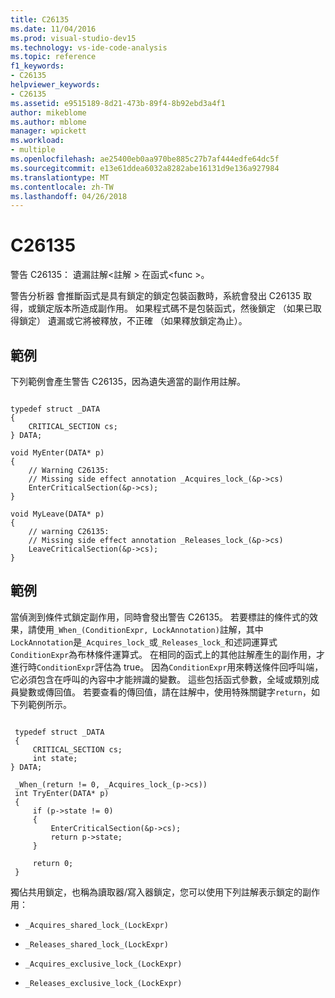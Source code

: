 ```yaml
---
title: C26135
ms.date: 11/04/2016
ms.prod: visual-studio-dev15
ms.technology: vs-ide-code-analysis
ms.topic: reference
f1_keywords:
- C26135
helpviewer_keywords:
- C26135
ms.assetid: e9515189-8d21-473b-89f4-8b92ebd3a4f1
author: mikeblome
ms.author: mblome
manager: wpickett
ms.workload:
- multiple
ms.openlocfilehash: ae25400eb0aa970be885c27b7af444edfe64dc5f
ms.sourcegitcommit: e13e61ddea6032a8282abe16131d9e136a927984
ms.translationtype: MT
ms.contentlocale: zh-TW
ms.lasthandoff: 04/26/2018
---
```

# <a name="c26135"></a>C26135
警告 C26135： 遺漏註解\<註解 > 在函式\<func >。

 警告分析器 會推斷函式是具有鎖定的鎖定包裝函數時，系統會發出 C26135 取得，或鎖定版本所造成副作用。 如果程式碼不是包裝函式，然後鎖定 （如果已取得鎖定） 遺漏或它將被釋放，不正確 （如果釋放鎖定為止）。

## <a name="example"></a>範例
 下列範例會產生警告 C26135，因為遺失適當的副作用註解。

```

typedef struct _DATA
{
    CRITICAL_SECTION cs;
} DATA;

void MyEnter(DATA* p)
{
    // Warning C26135:
    // Missing side effect annotation _Acquires_lock_(&p->cs)
    EnterCriticalSection(&p->cs);
}

void MyLeave(DATA* p)
{
    // warning C26135:
    // Missing side effect annotation _Releases_lock_(&p->cs)
    LeaveCriticalSection(&p->cs);
}

```

## <a name="example"></a>範例
 當偵測到條件式鎖定副作用，同時會發出警告 C26135。 若要標註的條件式的效果，請使用`_When_(ConditionExpr, LockAnnotation)`註解，其中`LockAnnotation`是`_Acquires_lock_`或`_Releases_lock_`和述詞運算式`ConditionExpr`為布林條件運算式。 在相同的函式上的其他註解產生的副作用，才進行時`ConditionExpr`評估為 true。 因為`ConditionExpr`用來轉送條件回呼叫端，它必須包含在呼叫的內容中才能辨識的變數。 這些包括函式參數，全域或類別成員變數或傳回值。 若要查看的傳回值，請在註解中，使用特殊關鍵字`return`，如下列範例所示。

```

 typedef struct _DATA
 {
     CRITICAL_SECTION cs;
     int state;
} DATA;

 _When_(return != 0, _Acquires_lock_(p->cs))
 int TryEnter(DATA* p)
 {
     if (p->state != 0)
     {
         EnterCriticalSection(&p->cs);
         return p->state;
     }

     return 0;
 }

```

 獨佔共用鎖定，也稱為讀取器/寫入器鎖定，您可以使用下列註解表示鎖定的副作用：

-   `_Acquires_shared_lock_(LockExpr)`

-   `_Releases_shared_lock_(LockExpr)`

-   `_Acquires_exclusive_lock_(LockExpr)`

-   `_Releases_exclusive_lock_(LockExpr)`